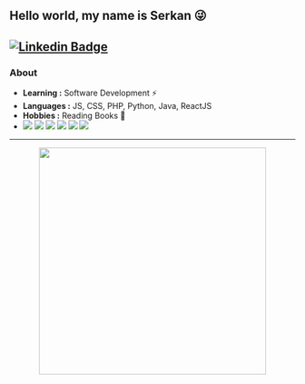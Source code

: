 
## Hello world, my name is Serkan :stuck_out_tongue_winking_eye:

[![Linkedin Badge](https://img.shields.io/badge/LinkedIn-0077B5?style=for-the-badge&logo=linkedin&logoColor=white&link=https://www.https://www.linkedin.com/in/serkan-var%C4%B1%C5%9Fl%C4%B1-290788212//)](https://www.https://www.linkedin.com/in/serkan-var%C4%B1%C5%9Fl%C4%B1-290788212/)
---------------------------------------------------------------------------------------------------------------------------------------------------------------------------------
### About

-  **Learning :** Software Development :zap:
-  **Languages :** JS, CSS, PHP, Python, Java, ReactJS
-  **Hobbies :** Reading Books 📖
- <img src="https://img.shields.io/badge/HTML5-E34F26?style=for-the-badge&logo=html5&logoColor=white" />  <img src="https://img.shields.io/badge/CSS-239120?&style=for-the-badge&logo=css3&logoColor=white" /> <img src="https://img.shields.io/badge/JavaScript-F7DF1E?style=for-the-badge&logo=javascript&logoColor=black" /> <img src="https://img.shields.io/badge/React-20232A?style=for-the-badge&logo=react&logoColor=61DAFB" /> <img src="https://img.shields.io/badge/PHP-777BB4?style=for-the-badge&logo=php&logoColor=white" /> <img src="https://img.shields.io/badge/Java-ED8B00?style=for-the-badge&logo=java&logoColor=white" /> 
 
 
 
 
 

 
 
 
 

---------------------------------------------------------------------------------------------------------------------------------------------------------------------------------



<div id="header" align="center">
  <img src="https://media.giphy.com/media/ZVik7pBtu9dNS/giphy.gif" width="400"/>
</div>
